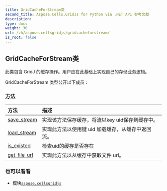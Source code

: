 ```yaml
---
title: GridCacheForStream类
second_title: Aspose.Cells.GridJs for Python via .NET API 参考文献
description:
type: docs
weight: 30
url: /zh/aspose.cellsgridjs/gridcacheforstream/
is_root: false
---
```

## GridCacheForStream类

此类包含 GridJ 的缓存操作。用户应在此基础上实现自己的存储业务逻辑。



GridCacheForStream 类型公开以下成员：

### 方法
|方法|描述|
| :- | :- |
| [save_stream](/cells/python-net/zh/aspose.cellsgridjs/gridcacheforstream/save_stream/#io.RawIOBase-str) |实现该方法保存缓存，将流以key uid保存到缓存中。|
| [load_stream](/cells/python-net/zh/aspose.cellsgridjs/gridcacheforstream/load_stream/#str) |实现此方法以使用键 uid 加载缓存，从缓存中返回流。|
| [is_existed](/cells/python-net/zh/aspose.cellsgridjs/gridcacheforstream/is_existed/#str) |检查uid的缓存是否存在|
| [get_file_url](/cells/python-net/zh/aspose.cellsgridjs/gridcacheforstream/get_file_url/#str) |实现此方法以从缓存中获取文件 url。|



### 也可以看看
* 模块[`aspose.cellsgridjs`](..)
